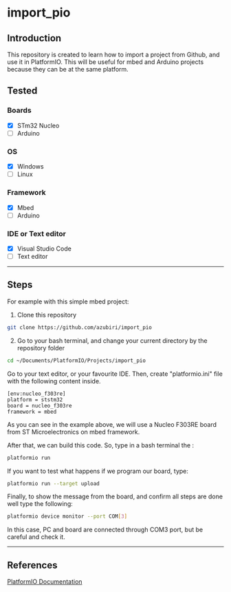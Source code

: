 # import_pio

## Introduction
This repository is created to learn how to import a project from Github, and use it in PlatformIO.
This will be useful for mbed and Arduino projects because they can be at the same platform.

## Tested
### Boards
- [x] STm32 Nucleo
- [ ] Arduino

### OS
- [x] Windows
- [ ] Linux

### Framework
- [x] Mbed
- [ ] Arduino

### IDE or Text editor
- [x] Visual Studio Code
- [ ] Text editor

---
## Steps
For example with this simple mbed project:
1) Clone this repository
```sh
git clone https://github.com/azubiri/import_pio
```
2) Go to your bash terminal, and change your current directory by the repository folder
```sh
cd ~/Documents/PlatformIO/Projects/import_pio
```
Go to your text editor, or your favourite IDE. Then, create "platformio.ini" file with the following content inside.
```
[env:nucleo_f303re]
platform = ststm32
board = nucleo_f303re
framework = mbed
```
As you can see in the example above, we will use a Nucleo F303RE board from ST Microelectronics on mbed framework.

After that, we can build this code. So, type in a bash terminal the :
```sh
platformio run
```
If you want to test what happens if we program our board, type:
```sh
platformio run --target upload
```
Finally, to show the message from the board, and confirm all steps are done well type the following:
```sh
platformio device monitor --port COM[3]
```
In this case, PC and board are connected through COM3 port, but be careful and check it.

---
## References
[PlatformIO Documentation](https://docs.platformio.org/en/latest/)